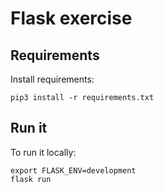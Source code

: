 # Flask exercise

## Requirements
Install requirements:
```shell
pip3 install -r requirements.txt
```

## Run it
To run it locally:
```shell
export FLASK_ENV=development
flask run
```
